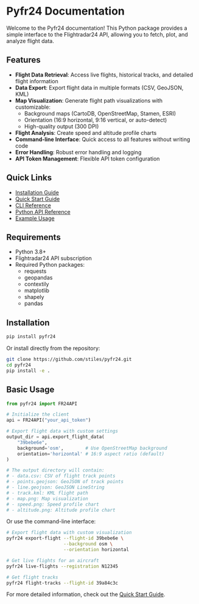 # Pyfr24 Documentation

Welcome to the Pyfr24 documentation! This Python package provides a simple interface to the Flightradar24 API, allowing you to fetch, plot, and analyze flight data.

## Features

- **Flight Data Retrieval**: Access live flights, historical tracks, and detailed flight information
- **Data Export**: Export flight data in multiple formats (CSV, GeoJSON, KML)
- **Map Visualization**: Generate flight path visualizations with customizable:
    - Background maps (CartoDB, OpenStreetMap, Stamen, ESRI)
    - Orientation (16:9 horizontal, 9:16 vertical, or auto-detect)
    - High-quality output (300 DPI)
- **Flight Analysis**: Create speed and altitude profile charts
- **Command-line Interface**: Quick access to all features without writing code
- **Error Handling**: Robust error handling and logging
- **API Token Management**: Flexible API token configuration

## Quick Links

- [Installation Guide](installation.md)
- [Quick Start Guide](usage/quickstart.md)
- [CLI Reference](usage/cli.md)
- [Python API Reference](usage/api.md)
- [Example Usage](usage/examples.md)

## Requirements

- Python 3.8+
- Flightradar24 API subscription
- Required Python packages:
    - requests
    - geopandas
    - contextily
    - matplotlib
    - shapely
    - pandas

## Installation

```bash
pip install pyfr24
```

Or install directly from the repository:

```bash
git clone https://github.com/stiles/pyfr24.git
cd pyfr24
pip install -e .
```

## Basic Usage

```python
from pyfr24 import FR24API

# Initialize the client
api = FR24API("your_api_token")

# Export flight data with custom settings
output_dir = api.export_flight_data(
    "39bebe6e",
    background='osm',        # Use OpenStreetMap background
    orientation='horizontal' # 16:9 aspect ratio (default)
)

# The output directory will contain:
# - data.csv: CSV of flight track points
# - points.geojson: GeoJSON of track points
# - line.geojson: GeoJSON LineString
# - track.kml: KML flight path
# - map.png: Map visualization
# - speed.png: Speed profile chart
# - altitude.png: Altitude profile chart
```

Or use the command-line interface:

```bash
# Export flight data with custom visualization
pyfr24 export-flight --flight-id 39bebe6e \
                     --background osm \
                     --orientation horizontal

# Get live flights for an aircraft
pyfr24 live-flights --registration N12345

# Get flight tracks
pyfr24 flight-tracks --flight-id 39a84c3c
```

For more detailed information, check out the [Quick Start Guide](usage/quickstart.md). 